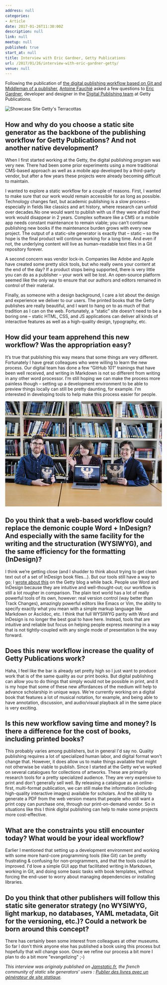 ```yaml
---
address: null
categories:
- Article
date: 2017-01-26T11:30:00Z
description: null
link: null
meetup: null
published: true
start_at: null
title: Interview with Eric Gardner, Getty Publications
url: /2017/01/26/interview-with-eric-gardner-getty/
venue: null
---
```


Following the publication of [the digital publishing workflow based on Git and Middleman of a publisher](http://blogs.getty.edu/iris/an-editors-view-of-digital-publishing/), [Antoine Fauchié](https://www.quaternum.net) asked a few questions to [Eric Gardner](http://egardner.github.io/), developer and designer in the [Digital Publishing team](http://www.getty.edu/publications/digital/index.html) at Getty Publications.

![Showcase Site Getty's Terracottas](https://thenewdynamic.imgix.net/getty-museum-ancient-terracottas-1600.jpg?w=900)

## How and why do you choose a static site generator as the backbone of the publishing workflow for Getty Publications? And not another native development?

When I first started working at the Getty, the digital publishing program was very new. There had been some prior experiments using a more traditional CMS-based approach as well as a mobile app developed by a third-party vendor, but after a few years these projects were already becoming difficult to maintain.

I wanted to explore a static workflow for a couple of reasons. First, I wanted to make sure that our work would remain accessible for as long as possible. Technology changes fast, but academic publishing is a slow process – especially in fields like classics and art history, where research can unfold over decades.No one would want to publish with us if they were afraid their work would disappear in 2 years. Complex software like a CMS or a mobile app needs constant maintenance to remain viable; you can’t continue publishing new books if the maintenance burden grows with every new project. The output of a static-site generator is exactly that – static – so the hope is the final product will continue working for a long time. And even if not, the underlying content will live as human-readable text files in a Git repository forever.

A second concern was vendor lock-in. Companies like Adobe and Apple have created some pretty slick tools, but who really owns your content at the end of the day? If a product stops being supported, there is very little you can do as a publisher – your work will be lost. An open-source platform seemed like the only way to ensure that our authors and editors remained in control of their material.

Finally, as someone with a design background, I care a lot about the design and experience we deliver to our users. The printed books that the Getty publishes are really beautiful, and I want to hang on to as much of that tradition as I can on the web. Fortunately, a “static” site doesn’t need to be a boring one – static HTML, CSS, and JS applications can deliver all kinds of interactive features as well as a high-quality design, typography, etc.

## How did your team apprehend this new workflow? Was the appropriation easy?

It’s true that publishing this way means that some things are very different. Fortunately I have great colleagues who were willing to learn the new process. Our digital team has done a few “GitHub 101” trainings that have been well received, and writing in Markdown is not so different from writing in any other word processor. I’m still hoping we can make the process more painless though – setting up a development environment to be able to preview things locally can still be pretty daunting, for example. I'm interested in developing tools to help make this process easier for people.  


![eric ruth greg](/uploads/eric_ruth_greg_1009_1200.jpg)

## Do you think that a web-based workflow could replace the demonic couple Word + InDesign? And especially with the same facility for the writing and the structuration (WYSIWYG), and the same efficiency for the formatting (InDesign)?

I think we’re getting close (and I shudder to think about trying to get clean text out of a set of InDesign book files…). But our tools still have a way to go; I [wrote about this](http://blogs.getty.edu/iris/digital-publishing-needs-new-tools/) on the Getty blog a while back. People use Word and InDesign because they are intuitive and well-thought-out; our workflow is still a lot rougher in comparison. The plain text world has a lot of really powerful tools of its own, however: real version control (way better than Track Changes), amazingly powerful editors like Emacs or Vim, the ability to specify exactly what you mean with a simple markup language like Markdown or Asciidoc, etc. I think that full WYSIWYG parity with Word and InDesign is no longer the best goal to have here. Instead, tools that are intuitive and reliable but focus on helping people express _meaning_ in a way that is not tightly-coupled with any single mode of presentation is the way forward.

## Does this new workflow increase the quality of Getty Publications work?

Haha, I feel like the bar is already set pretty high so I just want to produce work that is of the same quality as our print books. But digital publishing can allow you to do things that simply would not be possible in print, and it is my hope that some of these new affordances of the medium will help to advance scholarship in unique ways. We're currently working on a digital book that features a lot of musical notation, for example, and being able to have annotation, discussion, and audio/visual playback all in the same place is very exciting.

## Is this new workflow saving time and money? Is there a difference for the cost of books, including printed books?

This probably varies among publishers, but in general I'd say no. Quality publishing requires a lot of specialized human labor, and digital format won't change that. However, it does allow us to make things available that might not otherwise be viable to publish. Since I started at the Getty we've worked on several catalogues for collections of artworks. These are primarily research tools for a pretty specialized audience. They are very expensive to print and don't generally sell well. By releasing a catalogue as an online-first, multi-format publication, we can still make the information (including high-quality interactive images) available for scholars. And the ability to generate a PDF from the web version means that people who still want a print copy can purchase one, through our print-on-demand vendor. So in situations like this I think digital publishing can help to make some projects more cost-effective.

## What are the constraints you still encounter today? What would be your ideal workflow?

Earlier I mentioned that setting up a development environment and working with some more hard-core programming tools (like Git) can be pretty frustrating & confusing for non-programmers, and that the tools could be improved. I'd love a simple GUI app that facilitated writing in Markdown, working in Git, and doing some basic tasks with book templates, without forcing the end-user to worry about managing dependencies or installing libraries.

## Do you think that other publishers will follow this static site generator strategy (no WYSIWYG, light markup, no databases, YAML metadata, Git for the versioning, etc.)? Could a network be born around this concept?

There has certainly been some interest from colleagues at other museums. So far I don't think anyone else has published a book using this process but hopefully that will change soon. Once we refine our process a bit more I plan to do a bit more "evangelizing" ;-)

*This interview was originaly published on [Jamstatic.fr](https://jamstatic.fr/), the french community of static site generators' users : [Publier des livres avec un générateur de site statique](https://jamstatic.fr/2017/01/23/produire-des-livres-avec-le-statique/).*
